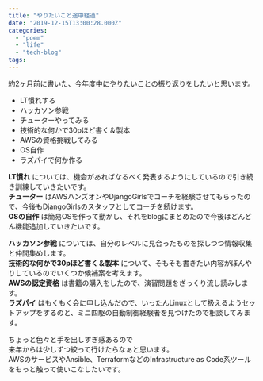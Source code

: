 ```yaml
---
title: "やりたいこと途中経過"
date: "2019-12-15T13:00:28.000Z"
categories: 
  - "poem"
  - "life"
  - "tech-blog"
tags: 
---
```


約2ヶ月前に書いた、今年度中に[やりたいこと](https://wp.suwa3.me/2019/10/20/%e3%82%84%e3%82%8a%e3%81%9f%e3%81%84%e3%81%93%e3%81%a8/)の振り返りをしたいと思います。

- LT慣れする
- ハッカソン参戦
- チューターやってみる
- 技術的な何かで30pほど書く＆製本
- AWSの資格挑戦してみる
- OS自作
- ラズパイで何か作る

**LT慣れ** については、機会があればなるべく発表するようにしているので引き続き訓練していきたいです。  
**チューター** はAWSハンズオンやDjangoGirlsでコーチを経験させてもらったので、今後もDjangoGirlsのスタッフとしてコーチを続けます。  
**OSの自作** は簡易OSを作って動かし、それをblogにまとめたので今後はどんどん機能追加していきたいです。

**ハッカソン参戦** については、自分のレベルに見合ったものを探しつつ情報収集と仲間集めします。  
**技術的な何かで30pほど書く＆製本** について、そもそも書きたい内容がぼんやりしているのでいくつか候補案を考えます。  
**AWSの認定資格** は書籍の購入をしたので、演習問題をざっくり流し読みします。  
**ラズパイ** はもくもく会に申し込んだので、いったんLinuxとして扱えるようセットアップをするのと、ミニ四駆の自動制御経験者を見つけたので相談してみます。

ちょっと色々と手を出しすぎ感あるので  
来年からは少しずつ絞って行けたらなぁと思います。  
AWSのサービスやAnsible、TerraformなどのInfrastructure as Code系ツールをもっと触って使いこなしたいです。
